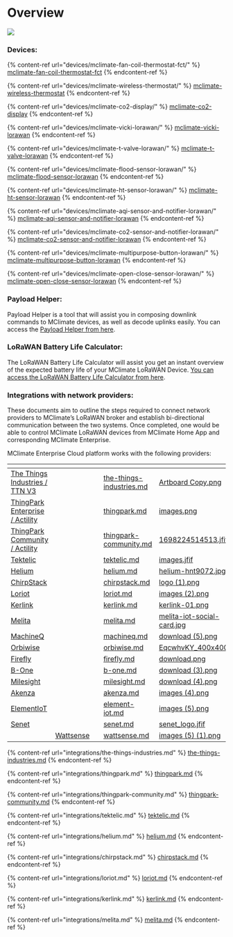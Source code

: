 # Overview

![](.gitbook/assets/mw1920\_lorawanheader.png)

### **Devices:**

{% content-ref url="devices/mclimate-fan-coil-thermostat-fct/" %}
[mclimate-fan-coil-thermostat-fct](devices/mclimate-fan-coil-thermostat-fct/)
{% endcontent-ref %}

{% content-ref url="devices/mclimate-wireless-thermostat/" %}
[mclimate-wireless-thermostat](devices/mclimate-wireless-thermostat/)
{% endcontent-ref %}

{% content-ref url="devices/mclimate-co2-display/" %}
[mclimate-co2-display](devices/mclimate-co2-display/)
{% endcontent-ref %}

{% content-ref url="devices/mclimate-vicki-lorawan/" %}
[mclimate-vicki-lorawan](devices/mclimate-vicki-lorawan/)
{% endcontent-ref %}

{% content-ref url="devices/mclimate-t-valve-lorawan/" %}
[mclimate-t-valve-lorawan](devices/mclimate-t-valve-lorawan/)
{% endcontent-ref %}

{% content-ref url="devices/mclimate-flood-sensor-lorawan/" %}
[mclimate-flood-sensor-lorawan](devices/mclimate-flood-sensor-lorawan/)
{% endcontent-ref %}

{% content-ref url="devices/mclimate-ht-sensor-lorawan/" %}
[mclimate-ht-sensor-lorawan](devices/mclimate-ht-sensor-lorawan/)
{% endcontent-ref %}

{% content-ref url="devices/mclimate-aqi-sensor-and-notifier-lorawan/" %}
[mclimate-aqi-sensor-and-notifier-lorawan](devices/mclimate-aqi-sensor-and-notifier-lorawan/)
{% endcontent-ref %}

{% content-ref url="devices/mclimate-co2-sensor-and-notifier-lorawan/" %}
[mclimate-co2-sensor-and-notifier-lorawan](devices/mclimate-co2-sensor-and-notifier-lorawan/)
{% endcontent-ref %}

{% content-ref url="devices/mclimate-multipurpose-button-lorawan/" %}
[mclimate-multipurpose-button-lorawan](devices/mclimate-multipurpose-button-lorawan/)
{% endcontent-ref %}

{% content-ref url="devices/mclimate-open-close-sensor-lorawan/" %}
[mclimate-open-close-sensor-lorawan](devices/mclimate-open-close-sensor-lorawan/)
{% endcontent-ref %}

### **Payload Helper:**

Payload Helper is a tool that will assist you in composing downlink commands to MClimate devices, as well as decode uplinks easily. You can access the [Payload Helper from here](https://mclimate.eu/pages/payload-helper).&#x20;

### LoRaWAN Battery Life Calculator:

The LoRaWAN Battery Life Calculator will assist you get an instant overview of the expected battery life of your MClimate LoRaWAN Device. [You can access the LoRaWAN Battery Life Calculator from here](https://mclimate.eu/pages/lorawan-battery-calculator).

### **Integrations with network providers:**

These documents aim to outline the steps required to connect network providers to MClimate’s LoRaWAN broker and establish bi-directional communication between the two systems. Once completed, one would be able to control MClimate LoRaWAN devices from MClimate Home App and corresponding MClimate Enterprise.&#x20;

MClimate Enterprise Cloud platform works with the following providers:

<table data-view="cards" data-full-width="false"><thead><tr><th></th><th></th><th></th><th data-hidden data-card-target data-type="content-ref"></th><th data-hidden data-card-cover data-type="files"></th></tr></thead><tbody><tr><td><a href="integrations/the-things-industries.md">The Things Industries / TTN V3</a></td><td></td><td></td><td><a href="integrations/the-things-industries.md">the-things-industries.md</a></td><td><a href=".gitbook/assets/Artboard Copy.png">Artboard Copy.png</a></td></tr><tr><td><a href="integrations/thingpark.md">ThingPark Enterprise / Actility</a></td><td></td><td></td><td><a href="integrations/thingpark.md">thingpark.md</a></td><td><a href=".gitbook/assets/images.png">images.png</a></td></tr><tr><td><a href="integrations/thingpark-community.md">ThingPark Community / Actility</a></td><td></td><td></td><td><a href="integrations/thingpark-community.md">thingpark-community.md</a></td><td><a href=".gitbook/assets/1698224514513.jfif">1698224514513.jfif</a></td></tr><tr><td><a href="integrations/tektelic.md">Tektelic</a></td><td></td><td></td><td><a href="integrations/tektelic.md">tektelic.md</a></td><td><a href=".gitbook/assets/images.jfif">images.jfif</a></td></tr><tr><td><a href="integrations/helium.md">Helium</a></td><td></td><td></td><td><a href="integrations/helium.md">helium.md</a></td><td><a href=".gitbook/assets/helium-hnt9072.jpg">helium-hnt9072.jpg</a></td></tr><tr><td><a href="integrations/chirpstack.md">ChirpStack</a></td><td></td><td></td><td><a href="integrations/chirpstack.md">chirpstack.md</a></td><td><a href=".gitbook/assets/logo (1).png">logo (1).png</a></td></tr><tr><td><a href="integrations/loriot.md">Loriot</a></td><td></td><td></td><td><a href="integrations/loriot.md">loriot.md</a></td><td><a href=".gitbook/assets/images (2).png">images (2).png</a></td></tr><tr><td><a href="integrations/kerlink.md">Kerlink</a></td><td></td><td></td><td><a href="integrations/kerlink.md">kerlink.md</a></td><td><a href=".gitbook/assets/kerlink-01.png">kerlink-01.png</a></td></tr><tr><td><a href="integrations/melita.md">Melita</a></td><td></td><td></td><td><a href="integrations/melita.md">melita.md</a></td><td><a href=".gitbook/assets/melita-iot-social-card.jpg">melita-iot-social-card.jpg</a></td></tr><tr><td><a href="integrations/machineq.md">MachineQ</a></td><td></td><td></td><td><a href="integrations/machineq.md">machineq.md</a></td><td><a href=".gitbook/assets/download (5).png">download (5).png</a></td></tr><tr><td><a href="integrations/orbiwise.md">Orbiwise</a></td><td></td><td></td><td><a href="integrations/orbiwise.md">orbiwise.md</a></td><td><a href=".gitbook/assets/EqcwhvKY_400x400.jpg">EqcwhvKY_400x400.jpg</a></td></tr><tr><td><a href="integrations/firefly.md">Firefly</a></td><td></td><td></td><td><a href="integrations/firefly.md">firefly.md</a></td><td><a href=".gitbook/assets/download.png">download.png</a></td></tr><tr><td><a href="integrations/b-one.md">B-One</a></td><td></td><td></td><td><a href="integrations/b-one.md">b-one.md</a></td><td><a href=".gitbook/assets/download (3).png">download (3).png</a></td></tr><tr><td><a href="integrations/milesight.md">Milesight</a></td><td></td><td></td><td><a href="integrations/milesight.md">milesight.md</a></td><td><a href=".gitbook/assets/download (4).png">download (4).png</a></td></tr><tr><td><a href="integrations/akenza.md">Akenza</a></td><td></td><td></td><td><a href="integrations/akenza.md">akenza.md</a></td><td><a href=".gitbook/assets/images (4).png">images (4).png</a></td></tr><tr><td><a href="integrations/element-iot.md">ElementIoT</a></td><td></td><td></td><td><a href="integrations/element-iot.md">element-iot.md</a></td><td><a href=".gitbook/assets/images (5).png">images (5).png</a></td></tr><tr><td><a href="integrations/senet.md">Senet</a></td><td></td><td></td><td><a href="integrations/senet.md">senet.md</a></td><td><a href=".gitbook/assets/senet_logo.jfif">senet_logo.jfif</a></td></tr><tr><td></td><td><a href="integrations/wattsense.md">Wattsense</a></td><td></td><td><a href="integrations/wattsense.md">wattsense.md</a></td><td><a href=".gitbook/assets/images (5) (1).png">images (5) (1).png</a></td></tr></tbody></table>

{% content-ref url="integrations/the-things-industries.md" %}
[the-things-industries.md](integrations/the-things-industries.md)
{% endcontent-ref %}

{% content-ref url="integrations/thingpark.md" %}
[thingpark.md](integrations/thingpark.md)
{% endcontent-ref %}

{% content-ref url="integrations/thingpark-community.md" %}
[thingpark-community.md](integrations/thingpark-community.md)
{% endcontent-ref %}

{% content-ref url="integrations/tektelic.md" %}
[tektelic.md](integrations/tektelic.md)
{% endcontent-ref %}

{% content-ref url="integrations/helium.md" %}
[helium.md](integrations/helium.md)
{% endcontent-ref %}

{% content-ref url="integrations/chirpstack.md" %}
[chirpstack.md](integrations/chirpstack.md)
{% endcontent-ref %}

{% content-ref url="integrations/loriot.md" %}
[loriot.md](integrations/loriot.md)
{% endcontent-ref %}

{% content-ref url="integrations/kerlink.md" %}
[kerlink.md](integrations/kerlink.md)
{% endcontent-ref %}

{% content-ref url="integrations/melita.md" %}
[melita.md](integrations/melita.md)
{% endcontent-ref %}

